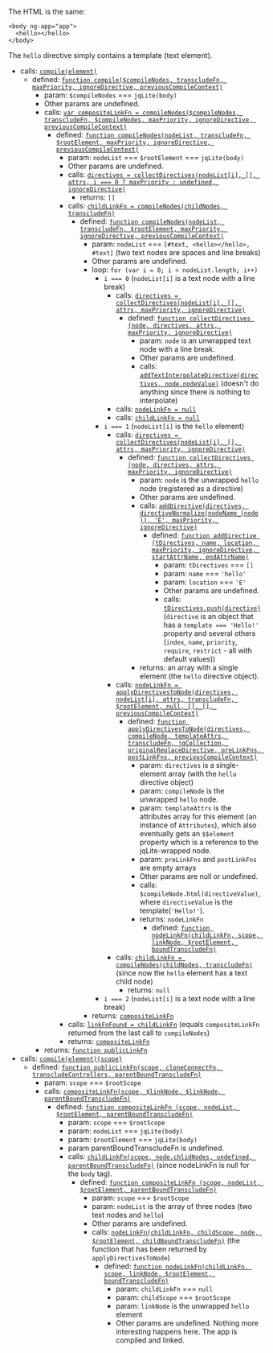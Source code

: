 The HTML is the same:
```
<body ng-app="app">
  <hello></hello>
</body>
```
The `hello` directive simply contains a template (text element).
* calls: [`compile(element)`](https://github.com/angular/angular.js/tree/7884c25643bc6c051436a25ce3680f80094b629c/src/Angular.js#L1427)
  * defined: [`function compile($compileNodes, transcludeFn, maxPriority, ignoreDirective, previousCompileContext)`](https://github.com/angular/angular.js/tree/7884c25643bc6c051436a25ce3680f80094b629c/src/ng/compile.js#L854-855)
    * param: `$compileNodes` === `jqLite(body)`
    * Other params are undefined.
    * calls: [`var compositeLinkFn = compileNodes($compileNodes, transcludeFn, $compileNodes, maxPriority, ignoreDirective, previousCompileContext)`](https://github.com/angular/angular.js/tree/7884c25643bc6c051436a25ce3680f80094b629c/src/ng/compile.js#868-870)
      * defined: [`function compileNodes(nodeList, transcludeFn, $rootElement, maxPriority, ignoreDirective, previousCompileContext)`](https://github.com/angular/angular.js/tree/7884c25643bc6c051436a25ce3680f80094b629c/src/ng/compile.js#916-917)
        * param: `nodeList` === `$rootElement` === `jqLite(body)`
        * Other params are undefined.
        * calls: [`directives = collectDirectives(nodeList[i], [], attrs, i === 0 ? maxPriority : undefined, ignoreDirective)`](https://github.com/angular/angular.js/tree/7884c25643bc6c051436a25ce3680f80094b629c/src/ng/compile.js#925-926)
          * returns: `[]`
        * calls: [`childLinkFn = compileNodes(childNodes, transcludeFn)`](https://github.com/angular/angular.js/tree/7884c25643bc6c051436a25ce3680f80094b629c/src/ng/compile.js#937-944)
          * defined: [`function compileNodes(nodeList, transcludeFn, $rootElement, maxPriority, ignoreDirective, previousCompileContext)`](https://github.com/angular/angular.js/tree/7884c25643bc6c051436a25ce3680f80094b629c/src/ng/compile.js#916-917)
            * param: `nodeList` === `[#text, <hello></hello>, #text]` (two text nodes are spaces and line breaks)
            * Other params are undefined.
            * loop: `for (var i = 0; i < nodeList.length; i++)`
              * `i === 0` (`nodeList[i]` is a text node with a line break)
                * calls: [`directives = collectDirectives(nodeList[i], [], attrs, maxPriority, ignoreDirective)`](https://github.com/angular/angular.js/tree/7884c25643bc6c051436a25ce3680f80094b629c/src/ng/compile.js#925-926)
                  * defined: [`function collectDirectives (node, directives, attrs, maxPriority, ignoreDirective)`](https://github.com/angular/angular.js/tree/7884c25643bc6c051436a25ce3680f80094b629c/src/ng/compile.js#1031)
                    * param: `node` is an unwrapped text node with a line break.
                    * Other params are undefined.
                    * calls: [`addTextInterpolateDirective(directives, node.nodeValue)`](https://github.com/angular/angular.js/tree/7884c25643bc6c051436a25ce3680f80094b629c/src/ng/compile.js#1096) (doesn't do anything since there is nothing to interpolate)
                * calls: [`nodeLinkFn = null`](https://github.com/angular/angular.js/tree/7884c25643bc6c051436a25ce3680f80094b629c/src/ng/compile.js#928-931)
                * calls: [`childLinkFn = null`](https://github.com/angular/angular.js/tree/7884c25643bc6c051436a25ce3680f80094b629c/src/ng/compile.js#937-944)
              * `i === 1` (`nodeList[i]` is the `hello` element)
                * calls: [`directives = collectDirectives(nodeList[i], [], attrs, maxPriority, ignoreDirective)`](https://github.com/angular/angular.js/tree/7884c25643bc6c051436a25ce3680f80094b629c/src/ng/compile.js#925-926)
                  * defined: [`function collectDirectives (node, directives, attrs, maxPriority, ignoreDirective)`](https://github.com/angular/angular.js/tree/7884c25643bc6c051436a25ce3680f80094b629c/src/ng/compile.js#1031)
                    * param: `node` is the unwrapped `hello` node (registered as a directive)
                    * Other params are undefined.
                    * calls: [`addDirective(directives, directiveNormalize(nodeName_(node)), 'E', maxPriority, ignoreDirective)`](https://github.com/angular/angular.js/tree/7884c25643bc6c051436a25ce3680f80094b629c/src/ng/compile.js#1040-1041)
                      * defined: [`function addDirective (tDirectives, name, location, maxPriority, ignoreDirective, startAttrName, endAttrName)`](https://github.com/angular/angular.js/tree/7884c25643bc6c051436a25ce3680f80094b629c/src/ng/compile.js#1654-1655)
                        * param: `tDirectives` === `[]`
                        * param: `name` === `'hello'`
                        * param: `location` === `'E'`
                        * Other params are undefined.
                        * calls: [`tDirectives.push(directive)`](https://github.com/angular/angular.js/tree/7884c25643bc6c051436a25ce3680f80094b629c/src/ng/compile.js#1668) (`directive` is an object that has a `template === 'Hello!'` property and several others (`index`, `name`, `priority`, `require`, `restrict` - all with default values))
                    * returns: an array with a single element (the `hello` directive object).
                * calls: [`nodeLinkFn = applyDirectivesToNode(directives, nodeList[i], attrs, transcludeFn, $rootElement, null, [], [], previousCompileContext)`](https://github.com/angular/angular.js/tree/7884c25643bc6c051436a25ce3680f80094b629c/src/ng/compile.js#928-931)
                  * defined: [`function applyDirectivesToNode(directives, compileNode, templateAttrs, transcludeFn, jqCollection, originalReplaceDirective, preLinkFns, postLinkFns, previousCompileContext)`](https://github.com/angular/angular.js/tree/7884c25643bc6c051436a25ce3680f80094b629c/src/ng/compile.js#1190-1192)
                    * param: `directives` is a single-element array (with the `hello` directive object)
                    * param: `compileNode` is the unwrapped `hello` node.
                    * param: `templateAttrs` is the attributes array for this element (an instance of `Attributes`), which also eventually gets an `$$element` property which is a reference to the jqLite-wrapped node.
                    * param: `preLinkFns` and `postLinkFns` are empty arrays
                    * Other params are null or undefined.
                    * calls: `$compileNode.html(directiveValue)`, where `directiveValue` is the template(`'Hello!'`).
                    * returns: `nodeLinkFn`
                      * defined: [`function nodeLinkFn(childLinkFn, scope, linkNode, $rootElement, boundTranscludeFn)`](https://github.com/angular/angular.js/tree/7884c25643bc6c051436a25ce3680f80094b629c/src/ng/compile.js#1454)
                * calls: [`childLinkFn = compileNodes(childNodes, transcludeFn)`](https://github.com/angular/angular.js/tree/7884c25643bc6c051436a25ce3680f80094b629c/src/ng/compile.js#937-944) (since now the `hello` element has a text child node)
                  * returns: `null`
              * `i === 2` (`nodeList[i]` is a text node with a line break)
            * returns: [`compositeLinkFn`](https://github.com/angular/angular.js/tree/7884c25643bc6c051436a25ce3680f80094b629c/src/ng/compile.js#953)
        * calls: [`linkFnFound = childLinkFn`](https://github.com/angular/angular.js/tree/7884c25643bc6c051436a25ce3680f80094b629c/src/ng/compile.js#947) (equals `compositeLinkFn` returned from the last call to `compileNodes`)
        * returns: [`compositeLinkFn`](https://github.com/angular/angular.js/tree/7884c25643bc6c051436a25ce3680f80094b629c/src/ng/compile.js#953)
    * returns: [`function publicLinkFn`](https://github.com/angular/angular.js/tree/7884c25643bc6c051436a25ce3680f80094b629c/src/ng/compile.js#872-889)
* calls: [`compile(element)(scope)`](https://github.com/angular/angular.js/tree/7884c25643bc6c051436a25ce3680f80094b629c/src/Angular.js#L1427)
  * defined: [`function publicLinkFn(scope, cloneConnectFn, transcludeControllers, parentBoundTranscludeFn)`](https://github.com/angular/angular.js/tree/7884c25643bc6c051436a25ce3680f80094b629c/src/ng/compile.js#872)
    * param: `scope` === `$rootScope`
    * calls: [`compositeLinkFn(scope, $linkNode, $linkNode, parentBoundTranscludeFn)`](https://github.com/angular/angular.js/tree/7884c25643bc6c051436a25ce3680f80094b629c/src/ng/compile.js#887)
      * defined: [`function compositeLinkFn (scope, nodeList, $rootElement, parentBoundTranscludeFn)`](https://github.com/angular/angular.js/tree/7884c25643bc6c051436a25ce3680f80094b629c/src/ng/compile.js#955)
        * param: `scope` === `$rootScope`
        * param: `nodeList` === `jqLite(body)`
        * param: `$rootElement` === `jqLite(body)`
        * param parentBoundTranscludeFn is undefined.
        * calls: [`childLinkFn(scope, node.chlidNodes, undefined, parentBoundTranscludeFn)`](https://github.com/angular/angular.js/tree/7884c25643bc6c051436a25ce3680f80094b629c/src/ng/compile.js#994) (since nodeLinkFn is null for the `body` tag).
          * defined: [`function compositeLinkFn (scope, nodeList, $rootElement, parentBoundTranscludeFn)`](https://github.com/angular/angular.js/tree/7884c25643bc6c051436a25ce3680f80094b629c/src/ng/compile.js#955)
            * param: `scope` === `$rootScope`
            * param: `nodeList` is the array of three nodes (two text nodes and `hello`)
            * Other params are undefined.
            * calls: [`nodeLinkFn(childLinkFn, childScope, node, $rootElement, childBoundTranscludeFn)`](https://github.com/angular/angular.js/tree/7884c25643bc6c051436a25ce3680f80094b629c/src/ng/compile.js#991) (the function that has been returned by `applyDirectivesToNode`)
              * defined: [`function nodeLinkFn(childLinkFn, scope, linkNode, $rootElement, boundTranscludeFn)`](https://github.com/angular/angular.js/tree/7884c25643bc6c051436a25ce3680f80094b629c/src/ng/compile.js#1454)
                * param: `childLinkFn` === `null`
                * param: `childScope` === `$rootScope`
                * param: `linkNode` is the unwrapped `hello` element
                * Other params are undefined.
Nothing more interesting happens here. The app is compiled and linked.
